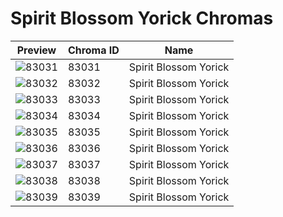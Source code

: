# Spirit Blossom Yorick Chromas

| Preview | Chroma ID | Name |
|---------|-----------|------|
| ![83031](https://raw.communitydragon.org/latest/plugins/rcp-be-lol-game-data/global/default/v1/champion-chroma-images/83/83031.png) | 83031 | Spirit Blossom Yorick |
| ![83032](https://raw.communitydragon.org/latest/plugins/rcp-be-lol-game-data/global/default/v1/champion-chroma-images/83/83032.png) | 83032 | Spirit Blossom Yorick |
| ![83033](https://raw.communitydragon.org/latest/plugins/rcp-be-lol-game-data/global/default/v1/champion-chroma-images/83/83033.png) | 83033 | Spirit Blossom Yorick |
| ![83034](https://raw.communitydragon.org/latest/plugins/rcp-be-lol-game-data/global/default/v1/champion-chroma-images/83/83034.png) | 83034 | Spirit Blossom Yorick |
| ![83035](https://raw.communitydragon.org/latest/plugins/rcp-be-lol-game-data/global/default/v1/champion-chroma-images/83/83035.png) | 83035 | Spirit Blossom Yorick |
| ![83036](https://raw.communitydragon.org/latest/plugins/rcp-be-lol-game-data/global/default/v1/champion-chroma-images/83/83036.png) | 83036 | Spirit Blossom Yorick |
| ![83037](https://raw.communitydragon.org/latest/plugins/rcp-be-lol-game-data/global/default/v1/champion-chroma-images/83/83037.png) | 83037 | Spirit Blossom Yorick |
| ![83038](https://raw.communitydragon.org/latest/plugins/rcp-be-lol-game-data/global/default/v1/champion-chroma-images/83/83038.png) | 83038 | Spirit Blossom Yorick |
| ![83039](https://raw.communitydragon.org/latest/plugins/rcp-be-lol-game-data/global/default/v1/champion-chroma-images/83/83039.png) | 83039 | Spirit Blossom Yorick |